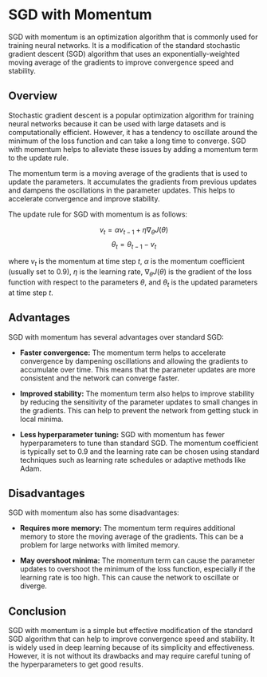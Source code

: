 # SGD with Momentum

SGD with momentum is an optimization algorithm that is commonly used for training neural networks. It is a modification of the standard stochastic gradient descent (SGD) algorithm that uses an exponentially-weighted moving average of the gradients to improve convergence speed and stability.

## Overview

Stochastic gradient descent is a popular optimization algorithm for training neural networks because it can be used with large datasets and is computationally efficient. However, it has a tendency to oscillate around the minimum of the loss function and can take a long time to converge. SGD with momentum helps to alleviate these issues by adding a momentum term to the update rule.

The momentum term is a moving average of the gradients that is used to update the parameters. It accumulates the gradients from previous updates and dampens the oscillations in the parameter updates. This helps to accelerate convergence and improve stability.

The update rule for SGD with momentum is as follows:

$$ v_t = \alpha v_{t-1} + \eta \nabla_{\theta} J(\theta) $$
$$ \theta_t = \theta_{t-1} - v_t $$

where $v_t$ is the momentum at time step $t$, $\alpha$ is the momentum coefficient (usually set to 0.9), $\eta$ is the learning rate, $\nabla_{\theta} J(\theta)$ is the gradient of the loss function with respect to the parameters $\theta$, and $\theta_t$ is the updated parameters at time step $t$.

## Advantages

SGD with momentum has several advantages over standard SGD:

- **Faster convergence:** The momentum term helps to accelerate convergence by dampening oscillations and allowing the gradients to accumulate over time. This means that the parameter updates are more consistent and the network can converge faster.

- **Improved stability:** The momentum term also helps to improve stability by reducing the sensitivity of the parameter updates to small changes in the gradients. This can help to prevent the network from getting stuck in local minima.

- **Less hyperparameter tuning:** SGD with momentum has fewer hyperparameters to tune than standard SGD. The momentum coefficient is typically set to 0.9 and the learning rate can be chosen using standard techniques such as learning rate schedules or adaptive methods like Adam.

## Disadvantages

SGD with momentum also has some disadvantages:

- **Requires more memory:** The momentum term requires additional memory to store the moving average of the gradients. This can be a problem for large networks with limited memory.

- **May overshoot minima:** The momentum term can cause the parameter updates to overshoot the minimum of the loss function, especially if the learning rate is too high. This can cause the network to oscillate or diverge.

## Conclusion

SGD with momentum is a simple but effective modification of the standard SGD algorithm that can help to improve convergence speed and stability. It is widely used in deep learning because of its simplicity and effectiveness. However, it is not without its drawbacks and may require careful tuning of the hyperparameters to get good results.
